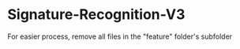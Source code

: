 # Signature-Recognition-V3

For easier process, remove all files in the "feature" folder's subfolder